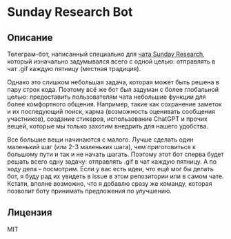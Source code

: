 # Sunday Research Bot
## Описание
Телеграм-бот, написанный специально для [чата Sunday Research](https://t.me/sunday_research),
который изначально задумывался всего с одной целью: отправлять в чат .gif каждую пятницу (местная традиция).

Однако это слишком небольшая задача, которая может быть решена в пару строк кода. Поэтому всё же бот был задуман
с более глобальной целью: предоставить пользователям чата небольшие функции для более комфортного общения.
Например, такие как сохранение заметок и их последующий поиск, карма (возможность оценивать сообщения участников),
создание стикеров, использование ChatGPT и прочих вещей, которые мы только захотим внедрить для нашего удобства.

Все большие вещи начинаются с малого. Лучше сделать один маленький шаг (или 2-3 маленьких шага), чем приготовиться
к большому пути и так и не начать шагать. Поэтому этот бот сперва будет решать всего одну задачу:
отправлять .gif в чат каждую пятницу. А по ходу дела &ndash; посмотрим. Если у вас есть идеи, что ещё мог бы делать бот,
я буду рад их увидеть в issue в этом репозитории или в самом чате. Кстати, вполне возможно, что я добавлю сразу же
команду, которая позволит боту принимать предложения по улучшению.

## Лицензия
MIT
